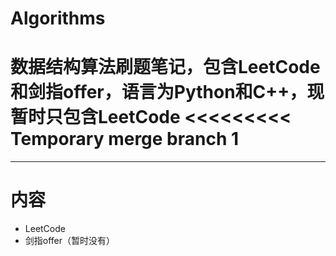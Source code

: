 # Algorithms

数据结构算法刷题笔记，包含LeetCode和剑指offer，语言为Python和C++，现暂时只包含LeetCode
<<<<<<<<< Temporary merge branch 1
=========

---
# 内容
- LeetCode
- 剑指offer（暂时没有）